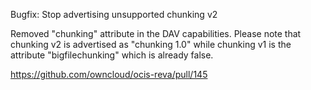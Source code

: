 Bugfix: Stop advertising unsupported chunking v2

Removed "chunking" attribute in the DAV capabilities.
Please note that chunking v2 is advertised as "chunking 1.0" while
chunking v1 is the attribute "bigfilechunking" which is already false.

https://github.com/owncloud/ocis-reva/pull/145
